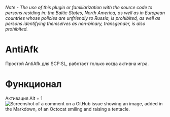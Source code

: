 *Note - The use of this plugin or familiarization with the source code to persons residing in: the Baltic States, North America, as well as in European countries whose policies are unfriendly to Russia, is prohibited, as well as persons identifying themselves as non-binary, transgender, is also prohibited.*

# AntiAfk
Простой AntiAfk для SCP:SL, работает только когда активна игра.

# Функционал
Активация Alt + 1
![Screenshot of a comment on a GitHub issue showing an image, added in the Markdown, of an Octocat smiling and raising a tentacle.](https://myoctocat.com/assets/images/base-octocat.svg)
